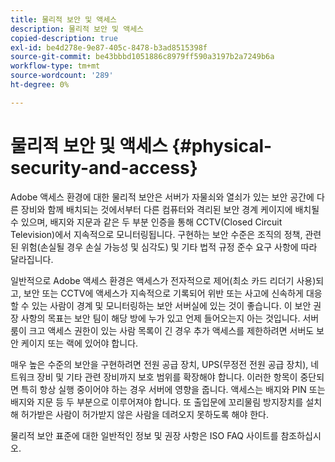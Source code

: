 ```yaml
---
title: 물리적 보안 및 액세스
description: 물리적 보안 및 액세스
copied-description: true
exl-id: be4d278e-9e87-405c-8478-b3ad8515398f
source-git-commit: be43bbbd1051886c8979ff590a3197b2a7249b6a
workflow-type: tm+mt
source-wordcount: '289'
ht-degree: 0%

---
```


# 물리적 보안 및 액세스 {#physical-security-and-access}

Adobe 액세스 환경에 대한 물리적 보안은 서버가 자물쇠와 열쇠가 있는 보안 공간에 다른 장비와 함께 배치되는 것에서부터 다른 컴퓨터와 격리된 보안 경계 케이지에 배치될 수 있으며, 배지와 지문과 같은 두 부분 인증을 통해 CCTV(Closed Circuit Television)에서 지속적으로 모니터링됩니다. 구현하는 보안 수준은 조직의 정책, 관련된 위험(손실될 경우 손실 가능성 및 심각도) 및 기타 법적 규정 준수 요구 사항에 따라 달라집니다.

일반적으로 Adobe 액세스 환경은 액세스가 전자적으로 제어(최소 카드 리더기 사용)되고, 보안 또는 CCTV에 액세스가 지속적으로 기록되어 위반 또는 사고에 신속하게 대응할 수 있는 사람이 경계 및 모니터링하는 보안 서버실에 있는 것이 좋습니다. 이 보안 권장 사항의 목표는 보안 팀이 해당 방에 누가 있고 언제 들어오는지 아는 것입니다. 서버 룸이 크고 액세스 권한이 있는 사람 목록이 긴 경우 추가 액세스를 제한하려면 서버도 보안 케이지 또는 랙에 있어야 합니다.

매우 높은 수준의 보안을 구현하려면 전원 공급 장치, UPS(무정전 전원 공급 장치), 네트워크 장비 및 기타 관련 장비까지 보호 범위를 확장해야 합니다. 이러한 항목이 중단되면 특히 항상 실행 중이어야 하는 경우 서버에 영향을 줍니다. 액세스는 배지와 PIN 또는 배지와 지문 등 두 부분으로 이루어져야 합니다. 또 출입문에 꼬리물림 방지장치를 설치해 허가받은 사람이 허가받지 않은 사람을 데려오지 못하도록 해야 한다.

물리적 보안 표준에 대한 일반적인 정보 및 권장 사항은 ISO FAQ 사이트를 참조하십시오.

